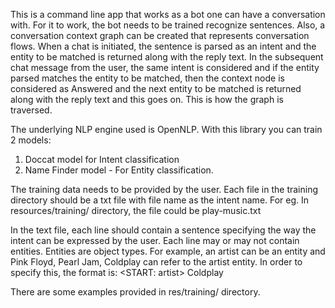 This is a command line app that works as a bot one can have a conversation with.
For it to work, the bot needs to be trained recognize sentences.
Also, a conversation context graph can be created that represents conversation flows.
When a chat is initiated, the sentence is parsed as an intent and the entity to be matched is returned along with the reply text.
In the subsequent chat message from the user, the same intent is considered and if the entity parsed matches the
entity to be matched, then the context node is considered as Answered and the next entity to be matched is returned along with
the reply text and this goes on. This is how the graph is traversed.

The underlying NLP engine used is OpenNLP.
With this library you can train 2 models:

1. Doccat model for Intent classification
2. Name Finder model - For Entity classification.

The training data needs to be provided by the user. Each file in the training directory should be a txt file with file name as the intent name.
For eg. In resources/training/ directory, the file could be play-music.txt

In the text file, each line should contain a sentence specifying the way the intent can be expressed by the user. Each line may or may not contain entities.
Entities are object types. For example, an artist can be an entity and Pink Floyd, Pearl Jam, Coldplay can refer to the artist entity.
In order to specify this, the format is: <START: artist> Coldplay <END>

There are some examples provided in res/training/ directory.
